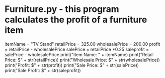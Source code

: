 # Furniture.py - this program calculates the profit of a furniture item

itemName = "TV Stand"
retailPrice = 325.00
wholesalePrice = 200.00
profit = retailPrice - wholesalePrice
salePrice = retailPrice *0.25
saleprofit = salePrice - wholesalePrice
print("Item Name: " + itemName)
print("Retail Price: $" + str(retailPrice))
print("Wholesale Price: $" + str(wholesalePrice))
print("Profit: $" + str(profit))
print("Sale Price: $" + str(salePrice))
print("Sale Profit: $" + str(saleprofit))
